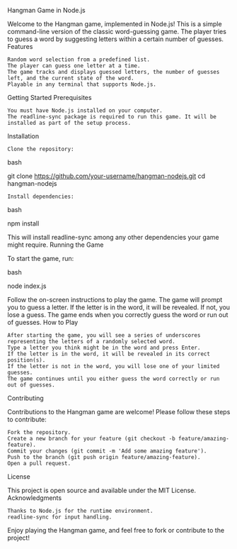 Hangman Game in Node.js

Welcome to the Hangman game, implemented in Node.js! This is a simple command-line version of the classic word-guessing game. The player tries to guess a word by suggesting letters within a certain number of guesses.
Features

    Random word selection from a predefined list.
    The player can guess one letter at a time.
    The game tracks and displays guessed letters, the number of guesses left, and the current state of the word.
    Playable in any terminal that supports Node.js.

Getting Started
Prerequisites

    You must have Node.js installed on your computer.
    The readline-sync package is required to run this game. It will be installed as part of the setup process.

Installation

    Clone the repository:

bash

git clone https://github.com/your-username/hangman-nodejs.git
cd hangman-nodejs

    Install dependencies:

bash

npm install

This will install readline-sync among any other dependencies your game might require.
Running the Game

To start the game, run:

bash

node index.js

Follow the on-screen instructions to play the game. The game will prompt you to guess a letter. If the letter is in the word, it will be revealed. If not, you lose a guess. The game ends when you correctly guess the word or run out of guesses.
How to Play

    After starting the game, you will see a series of underscores representing the letters of a randomly selected word.
    Type a letter you think might be in the word and press Enter.
    If the letter is in the word, it will be revealed in its correct position(s).
    If the letter is not in the word, you will lose one of your limited guesses.
    The game continues until you either guess the word correctly or run out of guesses.

Contributing

Contributions to the Hangman game are welcome! Please follow these steps to contribute:

    Fork the repository.
    Create a new branch for your feature (git checkout -b feature/amazing-feature).
    Commit your changes (git commit -m 'Add some amazing feature').
    Push to the branch (git push origin feature/amazing-feature).
    Open a pull request.

License

This project is open source and available under the MIT License.
Acknowledgments

    Thanks to Node.js for the runtime environment.
    readline-sync for input handling.

Enjoy playing the Hangman game, and feel free to fork or contribute to the project!